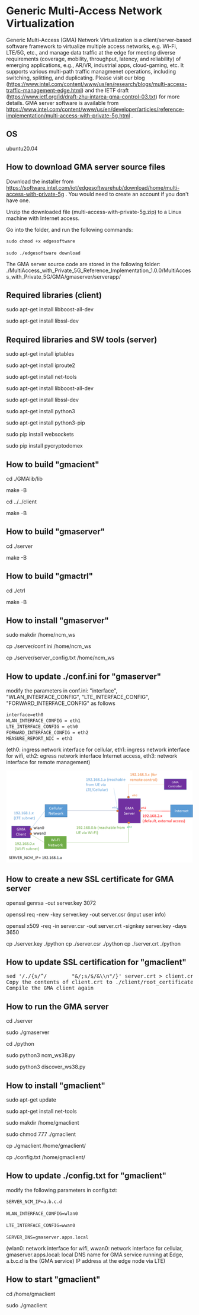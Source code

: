 # Generic Multi-Access Network Virtualization

Generic Multi-Access (GMA) Network Virtualization is a client/server-based software framework to virtualize multiple access networks, e.g. Wi-Fi, LTE/5G, etc., and manage data traffic at the edge for meeting diverse requirements (coverage, mobility, throughput, latency, and reliability) of emerging applications, e.g., AR/VR, industrial apps, cloud-gaming, etc. It supports various multi-path traffic managmenet operations, including switching, splitting, and duplicating. Please visit our blog (https://www.intel.com/content/www/us/en/research/blogs/multi-access-traffic-management-edge.html) and the IETF draft (https://www.ietf.org/id/draft-zhu-intarea-gma-control-03.txt) for more details. GMA server software is available from https://www.intel.com/content/www/us/en/developer/articles/reference-implementation/multi-access-with-private-5g.html . 

## OS

ubuntu20.04 

## How to download GMA server source files 

Download the installer from https://software.intel.com/iot/edgesoftwarehub/download/home/multi-access-with-private-5g . You would need to create an account if you don't have one. 

Unzip the downloaded file (multi-access-with-private-5g.zip) to a Linux machine with Internet access. 

Go into the folder, and run the following commands:

    sudo chmod +x edgesoftware

    sudo ./edgesoftware download

The GMA server source code are stored in the following folder: ./MultiAccess_with_Private_5G_Reference_Implementation_1.0.0/MultiAccess_with_Private_5G/GMA/gmaserver/serverapp/  


## Required libraries (client)
sudo apt-get install libboost-all-dev

sudo apt-get install libssl-dev

## Required libraries and SW tools (server)
sudo apt-get install iptables

sudo apt-get install iproute2 

sudo apt-get install net-tools

sudo apt-get install libboost-all-dev

sudo apt-get install libssl-dev

sudo apt-get install python3

sudo apt-get install python3-pip

sudo pip install websockets

sudo pip install pycryptodomex

## How to build "gmacient"
cd ./GMAlib/lib

make -B

cd ../../client

make -B

## How to build "gmaserver"
cd ./server

make -B

## How to build "gmactrl"
cd ./ctrl

make -B

## How to install "gmaserver"

sudo makdir /home/ncm_ws

cp ./server/conf.ini /home/ncm_ws

cp ./server/server_config.txt /home/ncm_ws

## How to update ./conf.ini for "gmaserver"

modify the parameters in conf.ini: "interface", "WLAN_INTERFACE_CONFIG", "LTE_INTERFACE_CONFIG", "FORWARD_INTERFACE_CONFIG" as follows 

	interface=eth0
	WLAN_INTERFACE_CONFIG = eth1
	LTE_INTERFACE_CONFIG = eth0
	FORWARD_INTERFACE_CONFIG = eth2
	MEASURE_REPORT_NIC = eth3

(eth0: ingress network interface for cellular, eth1: ingress network interface for wifi, eth2: egress network interface Internet access, eth3: network interface for remote management)

![GMA Testbed](https://github.com/IntelLabs/gma/blob/master/GMA-testbed.png)

## How to create a new SSL certificate for GMA server

openssl genrsa -out server.key 3072

openssl req -new -key server.key -out server.csr (input user info)

openssl x509 -req -in server.csr -out server.crt -signkey server.key -days 3650

cp ./server.key ./python
cp ./server.csr ./python
cp ./server.crt ./python

## How to update SSL certification for "gmaclient"

<pre>
sed '/./{s/^/        "&/;s/$/&\\n"/}' server.crt > client.crt
Copy the contents of client.crt to ./client/root_certificates.hpp to replace std::string const cert content.
Compile the GMA client again
</pre>

## How to run the GMA server 

cd ./server

sudo ./gmaserver

cd ./python

sudo python3 ncm_ws38.py

sudo python3 discover_ws38.py

## How to install "gmaclient"

sudo apt-get update 

sudo apt-get install net-tools

sudo makdir /home/gmaclient

sudo chmod 777 ./gmaclient

cp ./gmaclient /home/gmaclient/

cp ./config.txt /home/gmaclient/

## How to update ./config.txt for "gmaclient"

modify the following parameters in config.txt:  

	SERVER_NCM_IP=a.b.c.d

	WLAN_INTERFACE_CONFIG=wlan0

	LTE_INTERFACE_CONFIG=wwan0

	SERVER_DNS=gmaserver.apps.local

(wlan0: network interface for wifi, wwan0: network interface for cellular, gmaserver.apps.local: local DNS name for GMA service running at Edge, a.b.c.d is the (GMA service) IP address at the edge node via LTE)

## How to start "gmaclient" 

cd /home/gmaclient

sudo ./gmaclient
